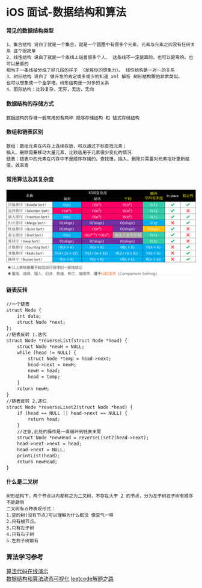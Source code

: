 # iOS 面试-数据结构和算法

#### 常见的数据结构类型

```
1、集合结构 说白了就是一个集合，就是一个圆圈中有很多个元素，元素与元素之间没有任何关系 这个很简单
2、线性结构 说白了就是一个条线上站着很多个人。 这条线不一定是直的。也可以是弯的。也可以是直的 
相当于一条线被分成了好几段的样子 （发挥你的想象力）。 线性结构是一对一的关系
3、树形结构 说白了 做开发的肯定或多或少的知道 xml 解析 树形结构跟他非常类似。
也可以想象成一个金字塔。树形结构是一对多的关系
4、图形结构：比较复杂，无穷，无边，无向
```
#### 数据结构的存储方式

```
数据结构的存储一般常用的有两种 顺序存储结构 和 链式存储结构
```
#### 数组和链表区别

```
数组：数组元素在内存上连续存放，可以通过下标查找元素；
插入、删除需要移动大量元素，比较适用于元素很少变化的情况
链表：链表中的元素在内存中不是顺序存储的，查找慢，插入、删除只需要对元素指针重新赋值，效率高
```
#### 常用算法及其复杂度
![常见排序算法-图片来自小码哥](./image/排序.png)

#### 链表反转
```
//一个链表
struct Node {
    int data;
    struct Node *next;
};
//链表反转 1.迭代
struct Node *reverseList(struct Node *head) {
    struct Node *newH = NULL;
    while (head != NULL) {
        struct Node *temp = head->next;
        head->next = newH;
        newH = head;
        head = temp;
    }
    return newH;
}
//链表反转 2.递归
struct Node *reverseLiset2(struct Node *head) {
    if (head == NULL || head->next == NULL) {
        return head;
    }
    //注意,此处的操作是一直循环到链表末尾
    struct Node *newHead = reverseLiset2(head->next);
    head->next->next = head;
    head->next = NULL;
    printList(head);
    return newHead;
}
```
#### 什么是二叉树
```
树形结构下，两个节点以内都称之为二叉树，不存在大于 2 的节点，分为左子树右子树有顺序不能颠倒
二叉树有五种表现形式：
1.空的树(没有节点)可以理解为什么都没 像空气一样
2.只有根节点。
3.只有左子树
4.只有右子树
5.左右子树都有 
```

### 算法学习参考
[算法代码在线演示](https://algorithm-visualizer.org)  
[数据结构和算法动态可视化](https://visualgo.net/zh)
[leetcode解题之路](https://github.com/azl397985856/leetcode)